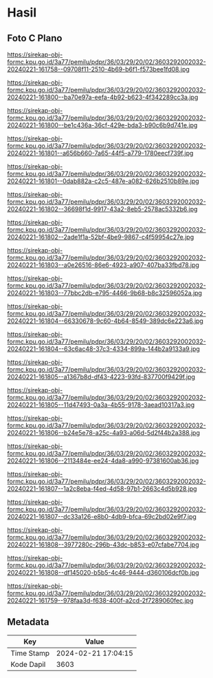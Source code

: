 # Hasil

## Foto C Plano

https://sirekap-obj-formc.kpu.go.id/3a77/pemilu/pdpr/36/03/29/20/02/3603292002032-20240221-161758--09708f11-2510-4b69-b6f1-f573bee1fd08.jpg

https://sirekap-obj-formc.kpu.go.id/3a77/pemilu/pdpr/36/03/29/20/02/3603292002032-20240221-161800--ba70e97a-eefa-4b92-b623-4f342289cc3a.jpg

https://sirekap-obj-formc.kpu.go.id/3a77/pemilu/pdpr/36/03/29/20/02/3603292002032-20240221-161800--be1c436a-36cf-429e-bda3-b90c6b9d741e.jpg

https://sirekap-obj-formc.kpu.go.id/3a77/pemilu/pdpr/36/03/29/20/02/3603292002032-20240221-161801--a656b660-7a65-44f5-a779-1780eecf739f.jpg

https://sirekap-obj-formc.kpu.go.id/3a77/pemilu/pdpr/36/03/29/20/02/3603292002032-20240221-161801--0dab882a-c2c5-487e-a082-626b2510b89e.jpg

https://sirekap-obj-formc.kpu.go.id/3a77/pemilu/pdpr/36/03/29/20/02/3603292002032-20240221-161802--36698f1d-9917-43a2-8eb5-2578ac5332b6.jpg

https://sirekap-obj-formc.kpu.go.id/3a77/pemilu/pdpr/36/03/29/20/02/3603292002032-20240221-161802--2ade1f1a-52bf-4be9-9867-c4f59954c27e.jpg

https://sirekap-obj-formc.kpu.go.id/3a77/pemilu/pdpr/36/03/29/20/02/3603292002032-20240221-161803--a0e26516-86e6-4923-a907-407ba33fbd78.jpg

https://sirekap-obj-formc.kpu.go.id/3a77/pemilu/pdpr/36/03/29/20/02/3603292002032-20240221-161803--77bbc2db-e795-4466-9b68-b8c32596052a.jpg

https://sirekap-obj-formc.kpu.go.id/3a77/pemilu/pdpr/36/03/29/20/02/3603292002032-20240221-161804--66330678-9c60-4b64-8549-389dc6e223a6.jpg

https://sirekap-obj-formc.kpu.go.id/3a77/pemilu/pdpr/36/03/29/20/02/3603292002032-20240221-161804--63c6ac48-37c3-4334-899a-144b2a9133a9.jpg

https://sirekap-obj-formc.kpu.go.id/3a77/pemilu/pdpr/36/03/29/20/02/3603292002032-20240221-161805--a1367b8d-df43-4223-93fd-837700f9429f.jpg

https://sirekap-obj-formc.kpu.go.id/3a77/pemilu/pdpr/36/03/29/20/02/3603292002032-20240221-161805--11d47493-0a3a-4b55-9178-3aead10317a3.jpg

https://sirekap-obj-formc.kpu.go.id/3a77/pemilu/pdpr/36/03/29/20/02/3603292002032-20240221-161806--b24e5e78-a25c-4a93-a06d-5d2f44b2a388.jpg

https://sirekap-obj-formc.kpu.go.id/3a77/pemilu/pdpr/36/03/29/20/02/3603292002032-20240221-161806--2113484e-ee24-4da8-a990-97381600ab36.jpg

https://sirekap-obj-formc.kpu.go.id/3a77/pemilu/pdpr/36/03/29/20/02/3603292002032-20240221-161807--1a2c8eba-f4ed-4d58-97b1-2663c4d5b928.jpg

https://sirekap-obj-formc.kpu.go.id/3a77/pemilu/pdpr/36/03/29/20/02/3603292002032-20240221-161807--dc33a126-e8b0-4db9-bfca-69c2bd02e9f7.jpg

https://sirekap-obj-formc.kpu.go.id/3a77/pemilu/pdpr/36/03/29/20/02/3603292002032-20240221-161808--3977280c-296b-43dc-b853-e07cfabe7704.jpg

https://sirekap-obj-formc.kpu.go.id/3a77/pemilu/pdpr/36/03/29/20/02/3603292002032-20240221-161808--df145020-b5b5-4c46-9444-d360106dcf0b.jpg

https://sirekap-obj-formc.kpu.go.id/3a77/pemilu/pdpr/36/03/29/20/02/3603292002032-20240221-161759--978faa3d-f638-400f-a2cd-2f7289060fec.jpg


## Metadata

| Key        | Value               |
| ---------- | ------------------- |
| Time Stamp | 2024-02-21 17:04:15 |
| Kode Dapil | 3603                |



